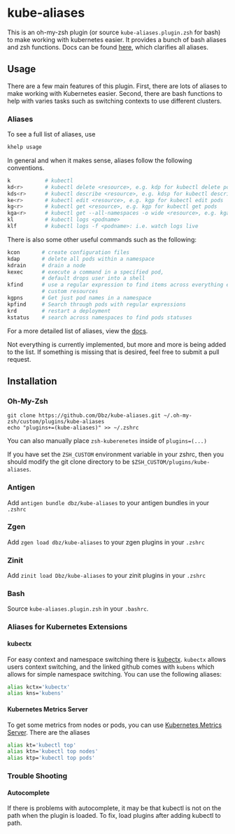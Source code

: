 # kube-aliases

This is an oh-my-zsh plugin (or source `kube-aliases.plugin.zsh` for bash) to
make working with kubernetes easier. It provides a bunch of bash aliases and
zsh functions. Docs can be found
[here](https://github.com/Dbz/kube-aliases/blob/master/docs/usage), which
clarifies all aliases.

## Usage

There are a few main features of this plugin. First, there are lots of aliases
to make working with Kubernetes easier. Second, there are bash functions to
help with varies tasks such as switching contexts to use different clusters.

### Aliases

To see a full list of aliases, use

```bash
khelp usage
```

In general and when it makes sense, aliases follow the following conventions.

```bash
k           # kubectl
kd<r>       # kubectl delete <resource>, e.g. kdp for kubectl delete pods
kds<r>      # kubectl describe <resource>, e.g. kdsp for kubectl describe pod
ke<r>       # kubectl edit <resource>, e.g. kgp for kubectl edit pods
kg<r>       # kubectl get <resource>, e.g. kgp for kubectl get pods
kga<r>      # kubectl get --all-namespaces -o wide <resource>, e.g. kgap for kubectl --all-namespaces -o wide get pods
kl          # kubectl logs <podname>
klf         # kubectl logs -f <podname>: i.e. watch logs live
```

There is also some other useful commands such as the following:

```bash
kcon       # create configuration files
kdap       # delete all pods within a namespace
kdrain     # drain a node
kexec      # execute a command in a specified pod,
           # default drops user into a shell
kfind      # use a regular expression to find items across everything except
           # custom resources
kgpns      # Get just pod names in a namespace
kpfind     # Search through pods with regular expressions
krd        # restart a deployment
kstatus    # search across namespaces to find pods statuses
```

For a more detailed list of aliases, view the [docs](https://github.com/Dbz/kube-aliases/blob/master/docs/usage).

Not everything is currently implemented, but more and more is being added to
the list. If something is missing that is desired, feel free to submit a pull
request.


## Installation

### Oh-My-Zsh

```
git clone https://github.com/Dbz/kube-aliases.git ~/.oh-my-zsh/custom/plugins/kube-aliases
echo "plugins+=(kube-aliases)" >> ~/.zshrc
```

You can also manually place `zsh-kuberenetes` inside of `plugins=(...)`

If you have set the `ZSH_CUSTOM` environment variable in your zshrc, then you should modify the git clone directory to be `$ZSH_CUSTOM/plugins/kube-aliases`.

### Antigen

Add `antigen bundle dbz/kube-aliases` to your antigen bundles in your `.zshrc`

### Zgen

Add `zgen load dbz/kube-aliases` to your zgen plugins in your `.zshrc`

### Zinit

Add `zinit load Dbz/kube-aliases` to your zinit plugins in your `.zshrc`

### Bash

Source `kube-aliases.plugin.zsh` in your `.bashrc`.

### Aliases for Kubernetes Extensions

#### kubectx
For easy context and namespace switching there is
[kubectx](https://github.com/ahmetb/kubectx). `kubectx` allows users context
switching, and the linked github comes with `kubens` which allows for simple
namespace switching. You can use the following aliases:

```bash
alias kctx='kubectx'
alias kns='kubens'
```
#### Kubernetes Metrics Server

To get some metrics from nodes or pods, you can use [Kubernetes Metrics
Server](https://github.com/kubernetes-incubator/metrics-server). There are 
the aliases

```bash
alias kt='kubectl top'
alias ktn='kubectl top nodes'
alias ktp='kubectl top pods'
```

### Trouble Shooting

#### Autocomplete

If there is problems with autocomplete, it may be that kubectl is not on the
path when the plugin is loaded. To fix, load plugins after adding kubectl to
path.
